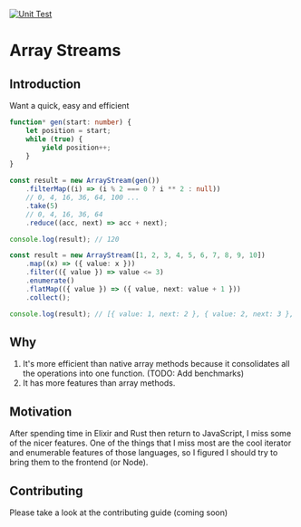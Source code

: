 [![Unit Test](https://github.com/benyakirten/array-stream/actions/workflows/unit_test.yml/badge.svg)](https://github.com/benyakirten/array-stream/actions/workflows/unit_test.yml)

# Array Streams

## Introduction

Want a quick, easy and efficient

```ts
function* gen(start: number) {
    let position = start;
    while (true) {
        yield position++;
    }
}

const result = new ArrayStream(gen())
    .filterMap((i) => (i % 2 === 0 ? i ** 2 : null))
    // 0, 4, 16, 36, 64, 100 ...
    .take(5)
    // 0, 4, 16, 36, 64
    .reduce((acc, next) => acc + next);

console.log(result); // 120
```

```ts
const result = new ArrayStream([1, 2, 3, 4, 5, 6, 7, 8, 9, 10])
    .map((x) => ({ value: x }))
    .filter(({ value }) => value <= 3)
    .enumerate()
    .flatMap(({ value }) => ({ value, next: value + 1 }))
    .collect();

console.log(result); // [{ value: 1, next: 2 }, { value: 2, next: 3 }, { value: 3, next: 4 }]
```

## Why

1. It's more efficient than native array methods because it consolidates all the operations into one function. (TODO: Add benchmarks)
2. It has more features than array methods.

## Motivation

After spending time in Elixir and Rust then return to JavaScript, I miss some of the nicer features. One of the things that I miss most are the cool iterator and enumerable features of those languages, so I figured I should try to bring them to the frontend (or Node).

## Contributing

Please take a look at the contributing guide (coming soon)
